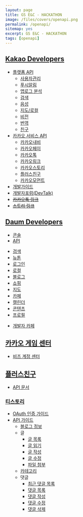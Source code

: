 ```yaml
---
layout: page
title: GS E&C - HACKATHON
image: /files/covers/openapi.png
permalink: /openapi/
sitemap: yes
excerpt: GS E&C - HACKATHON
tags: [openapi]
---
```

## [Kakao Developers](https://developers.kakao.com)

* [플랫폼 API](https://developers.kakao.com/features/platform)
  - [사용자관리](https://developers.kakao.com/features/platform#사용자관리)
  - [푸시알림](https://developers.kakao.com/features/platform#푸시-알림)
  - [앱로그 분석](https://developers.kakao.com/features/platform#앱로그-분석)
  - [검색](https://developers.kakao.com/features/platform#검색)
  - [음성](https://developers.kakao.com/features/platform#음성)
  - [지도/로컬](https://developers.kakao.com/features/platform#지도-로컬)
  - [비전](https://developers.kakao.com/features/platform#비전)
  - [번역](https://developers.kakao.com/features/platform#번역)
  - [친구](https://developers.kakao.com/features/platform#친구-API)
* [카카오 서비스 API](https://developers.kakao.com/features/kakao)
  - [카카오내비](https://developers.kakao.com/features/kakao#카카오내비-API)
  - [카카오페이](https://developers.kakao.com/features/kakao#카카오페이-API)
  - [카카오톡](https://developers.kakao.com/features/kakao#카카오톡-API)
  - [카카오링크](https://developers.kakao.com/features/kakao#카카오-링크)
  - [카카오스토리](https://developers.kakao.com/features/kakao#카카오스토리-API)
  - [플러스친구](https://developers.kakao.com/features/kakao#플러스친구-API)
  - [카카오모먼트](https://developers.kakao.com/features/kakao#카카오모먼트-API)
* [개발가이드](https://developers.kakao.com/docs)
* [개발자포럼(DevTalk)](https://devtalk.kakao.com/)
* ~~[카카오톡 링크](http://www.kakao.com/services/api/kakao_link)~~
* ~~[스토리 링크](http://www.kakao.com/services/api/story_link)~~

## [Daum Developers](https://developers.daum.net)

* [콘솔](https://developers.daum.net/console)
* [API](http://developers.daum.net/services)
 - [검색](http://developers.daum.net/services/apis/search)
 - [뉴톤](http://developers.daum.net/services/apis/newtone)
 - [로그인](http://developers.daum.net/services/apis/login)
 - [로컬](http://developers.daum.net/services/apis/local)
 - [블로그](http://developers.daum.net/services/apis/blog)
 - [쇼핑](http://developers.daum.net/services/apis/shopping)
 - [지도](http://apis.map.daum.net)
 - [카페](http://developers.daum.net/services/apis/cafe)
 - [캘린더](http://developers.daum.net/services/apis/calendar)
 - [콘텐츠](http://developers.daum.net/services/apis/contents)
 - [프로필](http://developers.daum.net/services/apis/user)
* [개발자 카페](http://cafe.daum.net/daumdna)

## [카카오 게임 센터](https://gamecenter.kakao.com/)

* [비즈 계정 센터](https://biz.kakao.com)

## [플러스친구](https://center-pf.kakao.com/)

* [API 문서](https://github.com/plusfriend/auto_reply)

### [티스토리](https://tistory.github.io/document-tistory-apis/)

* [OAuth 인증 가이드](https://tistory.github.io/document-tistory-apis/auth/)
* [API 가이드](https://tistory.github.io/document-tistory-apis/apis/)
  - [블로그 정보](https://tistory.github.io/document-tistory-apis/apis/v1/blog/list)
  - 글
    - [글 목록](https://tistory.github.io/document-tistory-apis/apis/v1/post/list)
    - [글 읽기](https://tistory.github.io/document-tistory-apis/apis/v1/post/read)
    - [글 작성](https://tistory.github.io/document-tistory-apis/apis/v1/post/write)
    - [글 수정](https://tistory.github.io/document-tistory-apis/apis/v1/post/modify)
    - [파일 첨부](https://tistory.github.io/document-tistory-apis/apis/v1/post/attach)
  - [카테고리](https://tistory.github.io/document-tistory-apis/apis/v1/category/list)
  - 댓글
    - [최근 댓글 목록](https://tistory.github.io/document-tistory-apis/apis/v1/comment/recent)
    - [댓글 목록](https://tistory.github.io/document-tistory-apis/apis/v1/comment/list)
    - [댓글 작성](https://tistory.github.io/document-tistory-apis/apis/v1/comment/write)
    - [댓글 수정](https://tistory.github.io/document-tistory-apis/apis/v1/comment/modify)
    - [댓글 삭제](https://tistory.github.io/document-tistory-apis/apis/v1/comment/delete)

<!--
* 커버 이미지 출처: [API Testing and some amazing testing tools](http://go-gaga-over-testing.blogspot.kr/2013/11/api-testing-and-some-amazing-testing.html)
-->
